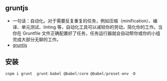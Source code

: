 ## gruntjs

- 一句话：自动化。对于需要反复重复的任务，例如压缩（minification）、编译、单元测试、linting 等，自动化工具可以减轻你的劳动，简化你的工作。当你在 Gruntfile 文件正确配置好了任务，任务运行器就会自动帮你或你的小组完成大部分无聊的工作。
- [gruntjs](https://www.gruntjs.net)

## 安装

```js
cnpm i grunt  grunt-babel @babel/core @babel/preset-env -D
```

